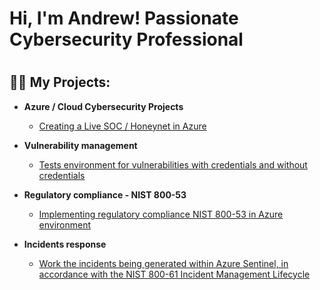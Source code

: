 <h1>Hi, I'm Andrew! </a>Passionate Cybersecurity Professional</a><h1>

<h2>👨‍💻 My Projects:</h2>

- <b>Azure / Cloud Cybersecurity Projects</b>
  - [Creating a Live SOC / Honeynet in Azure](https://github.com/AndrewTanga/Azure-SOC)
 
 - <b>Vulnerability management</b>
   - [Tests environment for vulnerabilities with credentials and without credentials](https://github.com/AndrewTanga/Vulnerability-Management)
  
- <b>Regulatory compliance - NIST 800-53</b>
  - [Implementing regulatory compliance NIST 800-53 in Azure environment]()

- <b>Incidents response</b>
  - [Work the incidents being generated within Azure Sentinel, in accordance with the NIST 800-61 Incident Management Lifecycle]()





<!--
**joshmadakor1/joshmadakor1** is a ✨ _special_ ✨ repository because its `README.md` (this file) appears on your GitHub profile.

Here are some ideas to get you started:

- 🔭 I’m currently working on ...
- 🌱 I’m currently learning ...
- 👯 I’m looking to collaborate on ...
- 🤔 I’m looking for help with ...
- 💬 Ask me about ...
- 📫 How to reach me: ...
- 😄 Pronouns: ...
- ⚡ Fun fact: ...
-->
